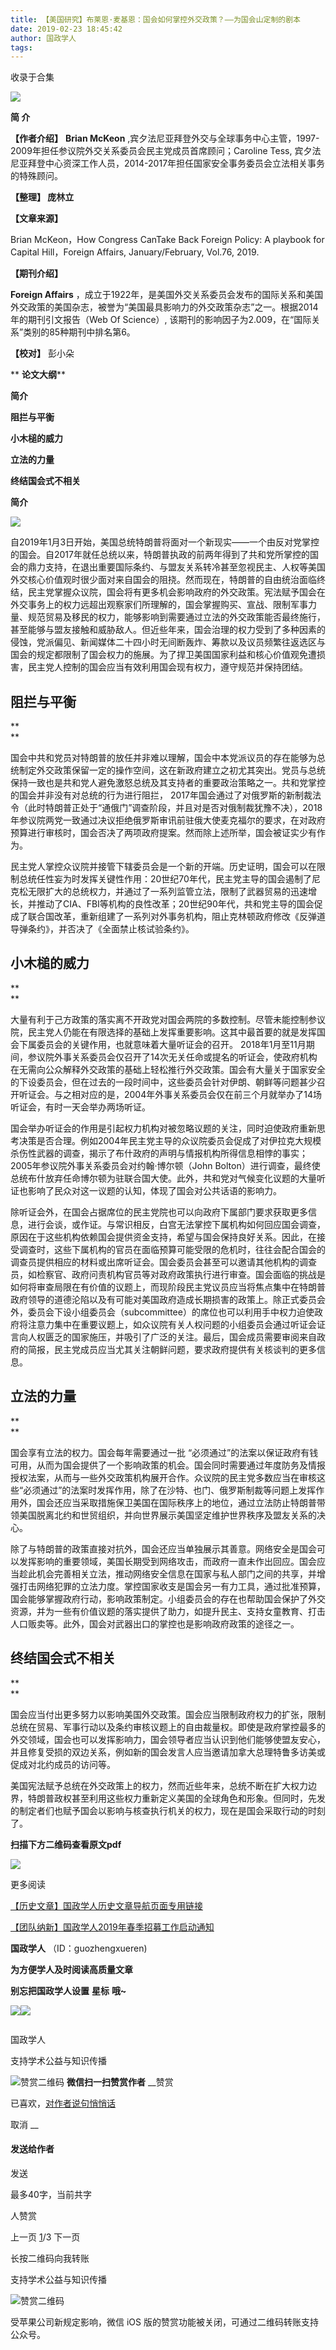 ```yaml
---
title: 【美国研究】布莱恩·麦基恩：国会如何掌控外交政策？——为国会山定制的剧本
date: 2019-02-23 18:45:42
author: 国政学人
tags: 
---
```



收录于合集

![](/images/3342/2.gif)

  

  

**简 介**

  

 **【作者介绍】** **Brian McKeon**
,宾夕法尼亚拜登外交与全球事务中心主管，1997-2009年担任参议院外交关系委员会民主党成员首席顾问；Caroline Tess,
宾夕法尼亚拜登中心资深工作人员，2014-2017年担任国家安全事务委员会立法相关事务的特殊顾问。

 **【整理】 庞林立**

 **【文章来源】**

Brian McKeon，How Congress CanTake Back Foreign Policy: A playbook for Capital
Hill，Foreign Affairs, January/February, Vol.76, 2019.

 **【期刊介绍】**

 **Foreign Affairs**
，成立于1922年，是美国外交关系委员会发布的国际关系和美国外交政策的美国杂志，被誉为“美国最具影响力的外交政策杂志”之一。根据2014年的期刊引文报告（Web
Of Science）, 该期刊的影响因子为2.009，在“国际关系”类别的85种期刊中排名第6。

 **【校对】** 彭小朵

  

 ** **论文大纲****

 **简介**

 **阻拦与平衡**

 **小木槌的威力**

 **立法的力量**

 **终结国会式不相关**

  

 **简介**

  

![](/images/3342/3.jpeg)

  

自2019年1月3日开始，美国总统特朗普将面对一个新现实——一个由反对党掌控的国会。自2017年就任总统以来，特朗普执政的前两年得到了共和党所掌控的国会的鼎力支持，在退出重要国际条约、与盟友关系转冷甚至忽视民主、人权等美国外交核心价值观时很少面对来自国会的阻挠。然而现在，特朗普的自由统治面临终结，民主党掌握众议院，国会将有更多机会影响政府的外交政策。宪法赋予国会在外交事务上的权力远超出观察家们所理解的，国会掌握购买、宣战、限制军事力量、规范贸易及移民的权力，能够影响到需要通过立法的外交政策能否最终施行，甚至能够与盟友接触和威胁敌人。但近些年来，国会治理的权力受到了多种因素的侵蚀，党派偏见、新闻媒体二十四小时无间断轰炸、筹款以及议员频繁往返选区与国会的规定都限制了国会权力的施展。为了捍卫美国国家利益和核心价值观免遭损害，民主党人控制的国会应当有效利用国会现有权力，遵守规范并保持团结。

##  **阻拦与平衡**

 **  
**

国会中共和党员对特朗普的放任并非难以理解，国会中本党派议员的存在能够为总统制定外交政策保留一定的操作空间，这在新政府建立之初尤其突出。党员与总统保持一致也是共和党人避免激怒总统及其支持者的重要政治策略之一。共和党掌控的国会并非没有对总统的行为进行阻拦，
2017年国会通过了对俄罗斯的新制裁法令（此时特朗普正处于“通俄门”调查阶段，并且对是否对俄制裁犹豫不决），2018年参议院两党一致通过决议拒绝俄罗斯审讯前驻俄大使麦克福尔的要求，在对政府预算进行审核时，国会否决了两项政府提案。然而除上述所举，国会被证实少有作为。  

民主党人掌控众议院并接管下辖委员会是一个新的开端。历史证明，国会可以在限制总统任性妄为时发挥关键性作用：20世纪70年代，民主党主导的国会遏制了尼克松无限扩大的总统权力，并通过了一系列监管立法，限制了武器贸易的迅速增长，并推动了CIA、FBI等机构的良性改革；20世纪90年代，共和党主导的国会促成了联合国改革，重新组建了一系列对外事务机构，阻止克林顿政府修改《反弹道导弹条约》，并否决了《全面禁止核试验条约》。

  

##  **小木槌的威力**

 **  
**

大量有利于己方政策的落实离不开政党对国会两院的多数控制。尽管未能控制参议院，民主党人仍能在有限选择的基础上发挥重要影响。这其中最首要的就是发挥国会下属委员会的关键作用，也就意味着大量听证会的召开。
2018年1月至11月期间，参议院外事关系委员会仅召开了14次无关任命或提名的听证会，使政府机构在无需向公众解释外交政策的基础上轻松推行外交政策。国会有大量关于国家安全的下设委员会，但在过去的一段时间中，这些委员会针对伊朗、朝鲜等问题甚少召开听证会。与之相对应的是，2004年外事关系委员会仅在前三个月就举办了14场听证会，有时一天会举办两场听证。  

国会举办听证会的作用是引起权力机构对被忽略议题的关注，同时迫使政府重新思考决策是否合理。例如2004年民主党主导的众议院委员会促成了对伊拉克大规模杀伤性武器的调查，揭示了布什政府的声明与情报机构所得信息相悖的事实；2005年参议院外事关系委员会对约翰·博尔顿（John
Bolton）进行调查，最终使总统布什放弃任命博尔顿为驻联合国大使。此外，共和党对气候变化议题的大量听证也影响了民众对这一议题的认知，体现了国会对公共话语的影响力。

除听证会外，在国会占据席位的民主党院也可以向政府下属部门要求获取更多信息，进行会谈，或作证。与常识相反，白宫无法掌控下属机构如何回应国会调查，原因在于这些机构依赖国会提供资金支持，希望与国会保持良好关系。因此，在接受调查时，这些下属机构的官员在面临预算可能受限的危机时，往往会配合国会的调查员提供相应的材料或出席听证会。国会委员会甚至可以邀请其他机构的调查员，如检察官、政府问责机构官员等对政府政策执行进行审查。国会面临的挑战是如何将审查局限在有价值的议题上，而现阶段民主党议员应当将焦点集中在特朗普政府领导的道德沦陷以及有可能对美国政府造成长期损害的政策上。除正式委员会外，委员会下设小组委员会（subcommittee）的席位也可以利用手中权力迫使政府将注意力集中在重要议题上，如众议院有关人权问题的小组委员会通过听证会证言向人权匮乏的国家施压，并吸引了广泛的关注。最后，国会成员需要审阅来自政府的简报，民主党成员应当尤其关注朝鲜问题，要求政府提供有关核谈判的更多信息。

  

##  **立法的力量**

 **  
**

国会享有立法的权力。国会每年需要通过一批
“必须通过”的法案以保证政府有钱可用，从而为国会提供了一个影响政策的机会。国会同时需要通过年度防务及情报授权法案，从而与一些外交政策机构展开合作。众议院的民主党多数应当在审核这些“必须通过”的法案时发挥作用，除了在沙特、也门、俄罗斯制裁等问题上发挥作用外，国会还应当采取措施保卫美国在国际秩序上的地位，通过立法防止特朗普带领美国脱离北约和世贸组织，并向世界展示美国坚定维护世界秩序及盟友关系的决心。  

除了与特朗普的政策直接对抗外，国会还应当单独展示其善意。网络安全是国会可以发挥影响的重要领域，美国长期受到网络攻击，而政府一直未作出回应。国会应当趁此机会完善相关立法，推动网络安全信息在国家与私人部门之间的共享，并增强打击网络犯罪的立法力度。掌控国家收支是国会另一有力工具，通过批准预算，国会能够掌握政府行动，影响政策制定。小组委员会的存在也帮助国会保护了外交资源，并为一些有价值议题的落实提供了助力，如提升民主、支持女童教育、打击人口贩卖等。此外，国会对武器出口的掌控也是影响政府政策的途径之一。

  

##  **终结国会式不相关**

 **  
**

国会应当付出更多努力以影响美国外交政策。国会应当限制政府权力的扩张，限制总统在贸易、军事行动以及条约审核议题上的自由裁量权。即使是政府掌控最多的外交领域，国会也可以发挥影响力，国会领导者应当认识到他们能够使盟友安心，并且修复受损的双边关系，例如新的国会发言人应当邀请加拿大总理特鲁多访美或促成对北约成员的访问等。  

美国宪法赋予总统在外交政策上的权力，然而近些年来，总统不断在扩大权力边界，特朗普政权甚至利用这些权力重新定义美国的全球角色和形象。但同时，先发的制定者们也赋予国会以影响与核查执行机关的权力，现在是国会采取行动的时刻了。

  

 **扫描下方二维码查看原文pdf**

![](/images/3342/4.jpeg)

  

  

  

更多阅读

[【历史文章】国政学人历史文章导航页面专用链接](http://mp.weixin.qq.com/s?__biz=MzI3MTYzMzE5Mw==&mid=2247487647&idx=4&sn=713bf729dca089516e8f304f88955380&chksm=eb3f8ed9dc4807cf89f3e211dd726289dd92edc62a6a8e19953bf2b366bbeffb59d285e95119&scene=21#wechat_redirect)  

[【团队纳新】国政学人2019年春季招募工作启动通知](http://mp.weixin.qq.com/s?__biz=MzI3MTYzMzE5Mw==&mid=2247488538&idx=3&sn=c495b29ee97e5a56e9dc9d956de05df9&chksm=eb3f8a5cdc48034a0d7e6fc9e3965fc51a35c7d64d55d343a1175c1e418584da16e653094a05&scene=21#wechat_redirect)  

  

 **国政学人** （ID：guozhengxueren)

  

 **为方便学人及时阅读高质量文章**

 **别忘把国政学人设置** **星标** **哦~**

![](/images/3342/5.gif)![](/images/3342/6.gif)

  

![]()

国政学人

支持学术公益与知识传播

![赞赏二维码]() **微信扫一扫赞赏作者** __赞赏

已喜欢，[对作者说句悄悄话](javascript:;)

取消 __

#### 发送给作者

发送

最多40字，当前共字

[](javascript:;) 人赞赏

上一页 [1](javascript:;)/3 下一页

长按二维码向我转账

支持学术公益与知识传播

![赞赏二维码]()

受苹果公司新规定影响，微信 iOS 版的赞赏功能被关闭，可通过二维码转账支持公众号。

